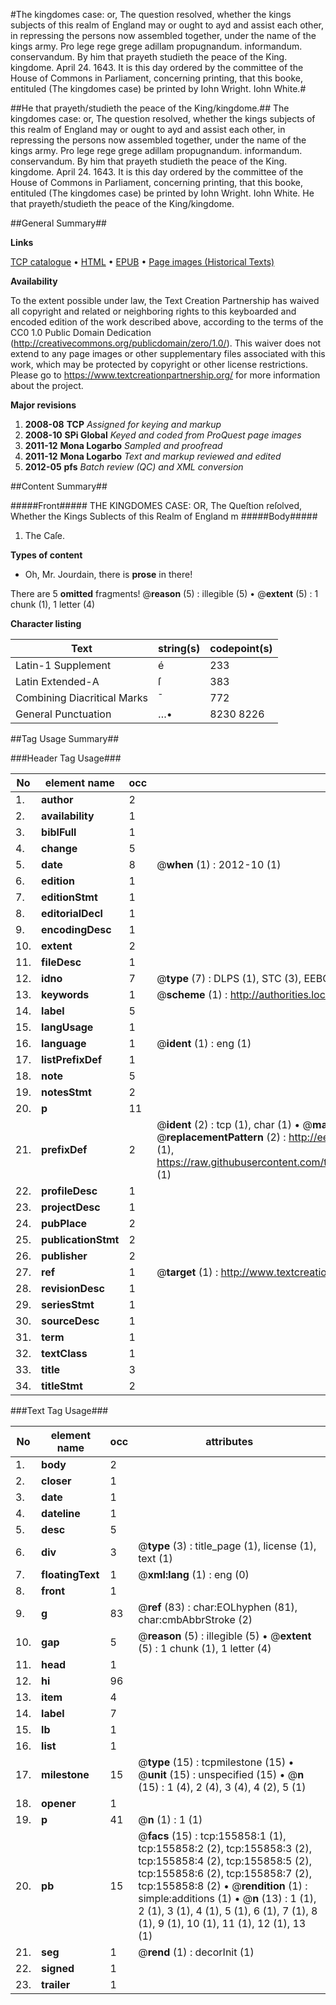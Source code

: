 #The kingdomes case: or, The question resolved, whether the kings subjects of this realm of England may or ought to ayd and assist each other, in repressing the persons now assembled together, under the name of the kings army. Pro lege rege grege adillam propugnandum. informandum. conservandum. By him that prayeth studieth the peace of the King. kingdome. April 24. 1643. It is this day ordered by the committee of the House of Commons in Parliament, concerning printing, that this booke, entituled (The kingdomes case) be printed by Iohn Wright. Iohn White.#

##He that prayeth/studieth the peace of the King/kingdome.##
The kingdomes case: or, The question resolved, whether the kings subjects of this realm of England may or ought to ayd and assist each other, in repressing the persons now assembled together, under the name of the kings army. Pro lege rege grege adillam propugnandum. informandum. conservandum. By him that prayeth studieth the peace of the King. kingdome. April 24. 1643. It is this day ordered by the committee of the House of Commons in Parliament, concerning printing, that this booke, entituled (The kingdomes case) be printed by Iohn Wright. Iohn White.
He that prayeth/studieth the peace of the King/kingdome.

##General Summary##

**Links**

[TCP catalogue](http://www.ota.ox.ac.uk/tcp/)  • 
[HTML](http://tei.it.ox.ac.uk/tcp/Texts-HTML/free/A87/A87771.html)  • 
[EPUB](http://tei.it.ox.ac.uk/tcp/Texts-EPUB/free/A87/A87771.epub) • 
[Page images (Historical Texts)](https://historicaltexts.jisc.ac.uk/eebo-99859498e)

**Availability**

To the extent possible under law, the Text Creation Partnership has waived all copyright and related or neighboring rights to this keyboarded and encoded edition of the work described above, according to the terms of the CC0 1.0 Public Domain Dedication (http://creativecommons.org/publicdomain/zero/1.0/). This waiver does not extend to any page images or other supplementary files associated with this work, which may be protected by copyright or other license restrictions. Please go to https://www.textcreationpartnership.org/ for more information about the project.

**Major revisions**

1. __2008-08__ __TCP__ *Assigned for keying and markup*
1. __2008-10__ __SPi Global__ *Keyed and coded from ProQuest page images*
1. __2011-12__ __Mona Logarbo__ *Sampled and proofread*
1. __2011-12__ __Mona Logarbo__ *Text and markup reviewed and edited*
1. __2012-05__ __pfs__ *Batch review (QC) and XML conversion*

##Content Summary##

#####Front#####
THE KINGDOMES CASE: OR, The Queſtion reſolved, Whether the Kings SubIects of this Realm of England m
#####Body#####

1. The Caſe.

**Types of content**

  * Oh, Mr. Jourdain, there is **prose** in there!

There are 5 **omitted** fragments! 
 @__reason__ (5) : illegible (5)  •  @__extent__ (5) : 1 chunk (1), 1 letter (4)

**Character listing**


|Text|string(s)|codepoint(s)|
|---|---|---|
|Latin-1 Supplement|é|233|
|Latin Extended-A|ſ|383|
|Combining             Diacritical Marks|̄|772|
|General Punctuation|…•|8230 8226|

##Tag Usage Summary##

###Header Tag Usage###

|No|element name|occ|attributes|
|---|---|---|---|
|1.|__author__|2||
|2.|__availability__|1||
|3.|__biblFull__|1||
|4.|__change__|5||
|5.|__date__|8| @__when__ (1) : 2012-10 (1)|
|6.|__edition__|1||
|7.|__editionStmt__|1||
|8.|__editorialDecl__|1||
|9.|__encodingDesc__|1||
|10.|__extent__|2||
|11.|__fileDesc__|1||
|12.|__idno__|7| @__type__ (7) : DLPS (1), STC (3), EEBO-CITATION (1), PROQUEST (1), VID (1)|
|13.|__keywords__|1| @__scheme__ (1) : http://authorities.loc.gov/ (1)|
|14.|__label__|5||
|15.|__langUsage__|1||
|16.|__language__|1| @__ident__ (1) : eng (1)|
|17.|__listPrefixDef__|1||
|18.|__note__|5||
|19.|__notesStmt__|2||
|20.|__p__|11||
|21.|__prefixDef__|2| @__ident__ (2) : tcp (1), char (1)  •  @__matchPattern__ (2) : ([0-9\-]+):([0-9IVX]+) (1), (.+) (1)  •  @__replacementPattern__ (2) : http://eebo.chadwyck.com/downloadtiff?vid=$1&page=$2 (1), https://raw.githubusercontent.com/textcreationpartnership/Texts/master/tcpchars.xml#$1 (1)|
|22.|__profileDesc__|1||
|23.|__projectDesc__|1||
|24.|__pubPlace__|2||
|25.|__publicationStmt__|2||
|26.|__publisher__|2||
|27.|__ref__|1| @__target__ (1) : http://www.textcreationpartnership.org/docs/. (1)|
|28.|__revisionDesc__|1||
|29.|__seriesStmt__|1||
|30.|__sourceDesc__|1||
|31.|__term__|1||
|32.|__textClass__|1||
|33.|__title__|3||
|34.|__titleStmt__|2||


###Text Tag Usage###

|No|element name|occ|attributes|
|---|---|---|---|
|1.|__body__|2||
|2.|__closer__|1||
|3.|__date__|1||
|4.|__dateline__|1||
|5.|__desc__|5||
|6.|__div__|3| @__type__ (3) : title_page (1), license (1), text (1)|
|7.|__floatingText__|1| @__xml:lang__ (1) : eng (0)|
|8.|__front__|1||
|9.|__g__|83| @__ref__ (83) : char:EOLhyphen (81), char:cmbAbbrStroke (2)|
|10.|__gap__|5| @__reason__ (5) : illegible (5)  •  @__extent__ (5) : 1 chunk (1), 1 letter (4)|
|11.|__head__|1||
|12.|__hi__|96||
|13.|__item__|4||
|14.|__label__|7||
|15.|__lb__|1||
|16.|__list__|1||
|17.|__milestone__|15| @__type__ (15) : tcpmilestone (15)  •  @__unit__ (15) : unspecified (15)  •  @__n__ (15) : 1 (4), 2 (4), 3 (4), 4 (2), 5 (1)|
|18.|__opener__|1||
|19.|__p__|41| @__n__ (1) : 1 (1)|
|20.|__pb__|15| @__facs__ (15) : tcp:155858:1 (1), tcp:155858:2 (2), tcp:155858:3 (2), tcp:155858:4 (2), tcp:155858:5 (2), tcp:155858:6 (2), tcp:155858:7 (2), tcp:155858:8 (2)  •  @__rendition__ (1) : simple:additions (1)  •  @__n__ (13) : 1 (1), 2 (1), 3 (1), 4 (1), 5 (1), 6 (1), 7 (1), 8 (1), 9 (1), 10 (1), 11 (1), 12 (1), 13 (1)|
|21.|__seg__|1| @__rend__ (1) : decorInit (1)|
|22.|__signed__|1||
|23.|__trailer__|1||
